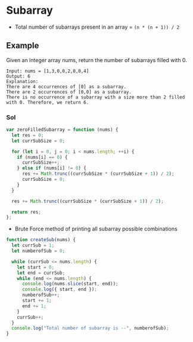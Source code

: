 # Subarray

- Total number of subarrays present in an array = `(n * (n + 1)) / 2`

## Example

Given an integer array nums, return the number of subarrays filled with 0.

```
Input: nums = [1,3,0,0,2,0,0,4]
Output: 6
Explanation:
There are 4 occurrences of [0] as a subarray.
There are 2 occurrences of [0,0] as a subarray.
There is no occurrence of a subarray with a size more than 2 filled with 0. Therefore, we return 6.
```

### Sol

```javascript
var zeroFilledSubarray = function (nums) {
  let res = 0;
  let currSubSize = 0;

  for (let i = 0, j = 0; i < nums.length; ++i) {
    if (nums[i] == 0) {
      currSubSize++;
    } else if (nums[i] != 0) {
      res += Math.trunc((currSubSize * (currSubSize + 1)) / 2);
      currSubSize = 0;
    }
  }

  res += Math.trunc((currSubSize * (currSubSize + 1)) / 2);

  return res;
};
```

- Brute Force method of printing all subarray possible combinations

```javascript
function createSub(nums) {
  let currSub = 1;
  let numberofSub = 0;

  while (currSub <= nums.length) {
    let start = 0;
    let end = currSub;
    while (end <= nums.length) {
      console.log(nums.slice(start, end));
      console.log({ start, end });
      numberofSub++;
      start += 1;
      end += 1;
    }
    currSub++;
  }
  console.log("Total number of subarray is --", numberofSub);
}
```
